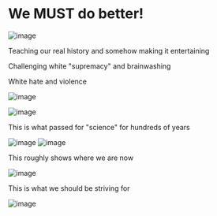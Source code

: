 # We MUST do better!

![image](https://github.com/historyJen/History-Detective/assets/136774052/61369084-841d-4e06-b51f-eabefb1a028c)


Teaching our real history and somehow making it entertaining

Challenging white "supremacy" and brainwashing

White hate and violence

![image](https://github.com/historyJen/History-Detective/assets/136774052/37920fce-abcf-460f-a73a-874f88917f16)



![image](https://github.com/historyJen/History-Detective/assets/136774052/ed7749af-d2e4-4515-a7c6-5788abe92507)


This is what passed for "science" for hundreds of years

![image](https://github.com/historyJen/History-Detective/assets/136774052/01faaa34-6709-4c8d-92ee-f31724e942ec) ![image](https://github.com/historyJen/History-Detective/assets/136774052/7ac6b5d8-fba8-4216-be8a-3134c06b3f10)






This roughly shows where we are now

![image](https://github.com/historyJen/History-Detective/assets/136774052/54fe90f4-d9d4-4db9-991c-80ebff1d6ac0)




This is what we should be striving for

![image](https://github.com/historyJen/History-Detective/assets/136774052/17d64585-48ae-4459-a17c-9dd283a69a0b)







